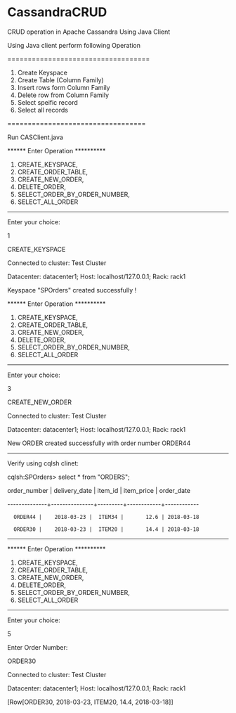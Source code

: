 # CassandraCRUD
CRUD operation in Apache Cassandra Using Java Client 

Using Java client perform following Operation

===================================

1. Create Keyspace
2. Create Table (Column Family)
3. Insert rows form Column Family
4. Delete row from Column Family
5. Select speific record 
6. Select all records

==================================

Run CASClient.java 

****** Enter Operation **********
 1. CREATE_KEYSPACE, 
 2. CREATE_ORDER_TABLE, 
 3. CREATE_NEW_ORDER, 
 4. DELETE_ORDER, 
 5. SELECT_ORDER_BY_ORDER_NUMBER, 
 6. SELECT_ALL_ORDER
*******************************

Enter your choice: 

1

CREATE_KEYSPACE

Connected to cluster: Test Cluster

Datacenter: datacenter1; Host: localhost/127.0.0.1; Rack: rack1

Keyspace "SPOrders" created successfully !

****** Enter Operation **********
 1. CREATE_KEYSPACE, 
 2. CREATE_ORDER_TABLE, 
 3. CREATE_NEW_ORDER, 
 4. DELETE_ORDER, 
 5. SELECT_ORDER_BY_ORDER_NUMBER, 
 6. SELECT_ALL_ORDER
*******************************

Enter your choice: 

3

CREATE_NEW_ORDER

Connected to cluster: Test Cluster

Datacenter: datacenter1; Host: localhost/127.0.0.1; Rack: rack1

New ORDER created successfully with order number ORDER44

-------------------------------------------------
Verify using cqlsh clinet: 

cqlsh:SPOrders> select * from "ORDERS";

 order_number | delivery_date | item_id | item_price | order_date

--------------+---------------+---------+------------+------------

      ORDER44 |    2018-03-23 |  ITEM34 |       12.6 | 2018-03-18

      ORDER30 |    2018-03-23 |  ITEM20 |       14.4 | 2018-03-18
-----------------------------------

******  Enter Operation  **********
 1. CREATE_KEYSPACE, 
 2. CREATE_ORDER_TABLE, 
 3. CREATE_NEW_ORDER, 
 4. DELETE_ORDER, 
 5. SELECT_ORDER_BY_ORDER_NUMBER, 
 6. SELECT_ALL_ORDER
*******************************

Enter your choice: 

5

Enter Order Number: 

ORDER30

Connected to cluster: Test Cluster

Datacenter: datacenter1; Host: localhost/127.0.0.1; Rack: rack1

[Row[ORDER30, 2018-03-23, ITEM20, 14.4, 2018-03-18]]
